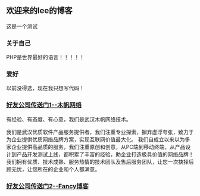 ## 欢迎来的lee的博客

这是一个测试

### 关于自己
PHP是世界最好的语言！！！！！

### 爱好
以前没得选，现在我只想写代码！

### [好友公司传送门1--木帆网络](http://www.mfidea.cn)
有经验、有态度、有心意，我们是武汉木帆网络技术。

我们是武汉优质软件产品服务提供者，我们注重专业探索，摒弃虚浮夸张，致力于为企业提供优质网络品牌方案，实现互联网价值最大化。
我们自成立以来以为多家企业提供高品质的服务，我们注重原创和创意，从PC端到移动终端，从产品设计到产品开发测试上线，都积累了丰富的经验，助企业打造极具价值的网络品牌！
我们拥有优质、技术成熟、服务热情的技术团队及售后服务团队，让您一次抉择后顾无忧，让您所在的企业和个人都满意。

### [好友公司传送门2--Fancy博客](http://fancy1993.top)
